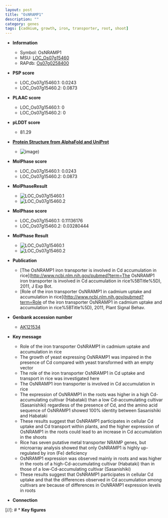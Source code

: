 ```yaml
---
layout: post
title: "OsNRAMP1"
description: ""
category: genes
tags: [cadmium, growth, iron, transporter, root, shoot]
---
```


* **Information**  
    + Symbol: OsNRAMP1  
    + MSU: [LOC_Os07g15460](http://rice.plantbiology.msu.edu/cgi-bin/ORF_infopage.cgi?orf=LOC_Os07g15460)  
    + RAPdb: [Os07g0258400](http://rapdb.dna.affrc.go.jp/viewer/gbrowse_details/irgsp1?name=Os07g0258400)  

* **PSP score**  
    + LOC_Os07g15460.1: 0.0243 
    + LOC_Os07g15460.2: 0.0873 

* **PLAAC score**  
    + LOC_Os07g15460.1: 0 
    + LOC_Os07g15460.2: 0 

* **pLDDT score**
    + 81.29

* **[Protein Structure from AlphaFold and UniProt](https://www.uniprot.org/uniprotkb/Q0D7E4/entry#structure)**
    + ![image](https://ricepsp.github.io/images/Q0/AF-Q0D7E4-F1.png))

* **MolPhase score**
    + LOC_Os07g15460.1: 0.0243
    + LOC_Os07g15460.2: 0.0873

* **MolPhaseResult**
    + ![LOC_Os07g15460.1](https://ricepsp.github.io/pictures/LOC_Os07g/LOC_Os07g15460.1.png)
    + ![LOC_Os07g15460.2](https://ricepsp.github.io/pictures/LOC_Os07g/LOC_Os07g15460.2.png)

* **MolPhase score**
    + LOC_Os07g15460.1: 0.11136176
    + LOC_Os07g15460.2: 0.03280444

* **MolPhase Result**
    + ![LOC_Os07g15460.1](https://304243504.github.io/Pictures/LOC_Os07g/LOC_Os07g15460.1.png)
    + ![LOC_Os07g15460.2](https://304243504.github.io/Pictures/LOC_Os07g/LOC_Os07g15460.2.png)

* **Publication**  
    + [The OsNRAMP1 iron transporter is involved in Cd accumulation in rice](http://www.ncbi.nlm.nih.gov/pubmed?term=The OsNRAMP1 iron transporter is involved in Cd accumulation in rice%5BTitle%5D), 2011, J Exp Bot.
    + [Role of the iron transporter OsNRAMP1 in cadmium uptake and accumulation in rice](http://www.ncbi.nlm.nih.gov/pubmed?term=Role of the iron transporter OsNRAMP1 in cadmium uptake and accumulation in rice%5BTitle%5D), 2011, Plant Signal Behav.

* **Genbank accession number**  
    + [AK121534](http://www.ncbi.nlm.nih.gov/nuccore/AK121534)

* **Key message**  
    + Role of the iron transporter OsNRAMP1 in cadmium uptake and accumulation in rice
    + The growth of yeast expressing OsNRAMP1 was impaired in the presence of Cd compared with yeast transformed with an empty vector
    + The role of the iron transporter OsNRAMP1 in Cd uptake and transport in rice was investigated here
    + The OsNRAMP1 iron transporter is involved in Cd accumulation in rice
    + The expression of OsNRAMP1 in the roots was higher in a high Cd-accumulating cultivar (Habataki) than a low Cd-accumulating cultivar (Sasanishiki) regardless of the presence of Cd, and the amino acid sequence of OsNRAMP1 showed 100% identity between Sasanishiki and Habataki
    + These results suggest that OsNRAMP1 participates in cellular Cd uptake and Cd transport within plants, and the higher expression of OsNRAMP1 in the roots could lead to an increase in Cd accumulation in the shoots
    + Rice has seven putative metal transporter NRAMP genes, but microarray analysis showed that only OsNRAMP1 is highly up-regulated by iron (Fe) deficiency
    + OsNRAMP1 expression was observed mainly in roots and was higher in the roots of a high-Cd-accumulating cultivar (Habataki) than in those of a low-Cd-accumulating cultivar (Sasanishiki)
    + These results suggest that OsNRAMP1 participates in cellular Cd uptake and that the differences observed in Cd accumulation among cultivars are because of differences in OsNRAMP1 expression levels in roots

* **Connection**  

[//]: # * **Key figures**  


